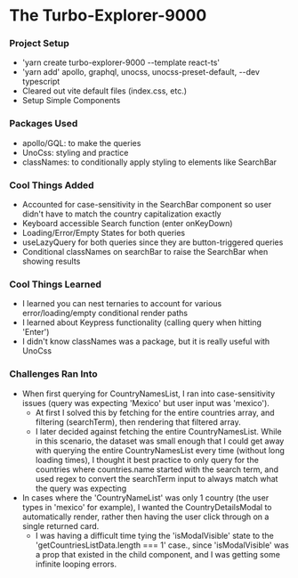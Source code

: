 # The Turbo-Explorer-9000

### Project Setup

- 'yarn create turbo-explorer-9000 --template react-ts'
- 'yarn add' apollo, graphql, unocss, unocss-preset-default, --dev typescript
- Cleared out vite default files (index.css, etc.)
- Setup Simple Components

### Packages Used

- apollo/GQL: to make the queries
- UnoCss: styling and practice
- classNames: to conditionally apply styling to elements like SearchBar

### Cool Things Added

- Accounted for case-sensitivity in the SearchBar component so user didn't have to match the country capitalization exactly
- Keyboard accessible Search function (enter onKeyDown)
- Loading/Error/Empty States for both queries
- useLazyQuery for both queries since they are button-triggered queries
- Conditional classNames on searchBar to raise the SearchBar when showing results

### Cool Things Learned

- I learned you can nest ternaries to account for various error/loading/empty conditional render paths
- I learned about Keypress functionality (calling query when hitting 'Enter')
- I didn't know classNames was a package, but it is really useful with UnoCss

### Challenges Ran Into

- When first querying for CountryNamesList, I ran into case-sensitivity issues (query was expecting 'Mexico' but user input was 'mexico').
  - At first I solved this by fetching for the entire countries array, and filtering (searchTerm), then rendering that filtered array.
  - I later decided against fetching the entire CountryNamesList. While in this scenario, the dataset was small enough that I could get away with querying the entire CountryNamesList every time (without long loading times), I thought it best practice to only query for the countries where countries.name started with the search term, and used regex to convert the searchTerm input to always match what the query was expecting
- In cases where the 'CountryNameList' was only 1 country (the user types in 'mexico' for example), I wanted the CountryDetailsModal to automatically render, rather then having the user click through on a single returned card.
  - I was having a difficult time tying the 'isModalVisible' state to the 'getCountriesListData.length === 1' case., since 'isModalVisible' was a prop that existed in the child component, and I was getting some infinite looping errors.
